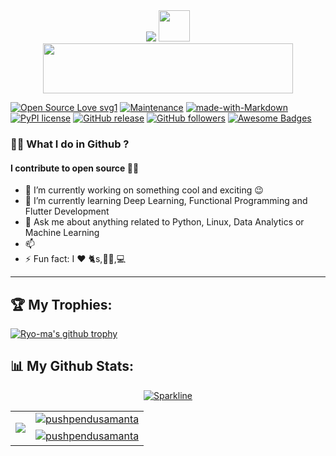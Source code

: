 <div align="center">  <span><img src="https://user-images.githubusercontent.com/64016811/146664953-260f23f4-4e60-4775-abce-c1e04d3330bd.gif"> <img height="50" width="50" src="https://media.tenor.com/images/39b5909d8eb12e62d6b0926a39d9c4b5/tenor.gif" ></span></h1></div>



<div align="center"><img height="80" width="400" src="https://i.pinimg.com/originals/88/81/44/8881444f23794650da1fe33c1bed39e0.gif"></div>







[![Open Source Love svg1](https://badges.frapsoft.com/os/v1/open-source.svg?v=103)](https://github.com/ellerbrock/open-source-badges/)
[![Maintenance](https://img.shields.io/badge/Maintained%3F-yes-green.svg)](https://GitHub.com/Naereen/StrapDown.js/graphs/commit-activity)
[![made-with-Markdown](https://img.shields.io/badge/Made%20with-Markdown-1f425f.svg)](http://commonmark.org)
[![PyPI license](https://img.shields.io/pypi/l/ansicolortags.svg)](https://pypi.python.org/pypi/ansicolortags/)
[![GitHub release](https://img.shields.io/github/release/Naereen/StrapDown.js.svg)](https://GitHub.com/Naereen/StrapDown.js/releases/)
[![GitHub followers](https://img.shields.io/github/followers/MainakRepositor.svg?style=social&label=Follow&maxAge=2592000)](https://github.com/sa-9789?tab=followers)
[![Awesome Badges](https://img.shields.io/badge/coding-awesome-green.svg)](https://github.com/Naereen/badges)



 
### 🎈🧧 What I do in Github ?

<h4> I contribute to open source 💖🎯</h4>
<ul>
 <li>🔭 I’m currently working on something cool and exciting 😉</li>
 <li>🌱 I’m currently learning Deep Learning, Functional Programming and Flutter Development</li>
 <li>💬 Ask me about anything related to Python, Linux, Data Analytics or Machine Learning</li>
 <li>📫 </li>
 <li>⚡ Fun fact: I ❤️ 🐈s,🎼🎵,💻 </li>
</ul>
<hr>





  
  
<h2>🏆 My Trophies: </h2>

[![Ryo-ma's github trophy](https://github-profile-trophy.vercel.app/?username=pushpendusamanta&theme=darkhub&row=1&column=8)](https://github.com/ryo-ma/github-profile-trophy)
  
<h2>📊 My Github Stats: </h2>
<center>
  
[![Sparkline](https://stars.medv.io/Naereen/badges.svg)](https://stars.medv.io/MainakRepositor/badges)

<table cellpadding="0" cellspacing="0" border="0">
  <tr>
    <td rowspan="2">
      <p align="left"> <a href="https://github.com/pushpendusamanta">
  <img align="center" src="https://github-readme-stats.vercel.app/api/top-langs/?username=pushpendusamanta&langs_count=100&theme=radical" />
</a> </p></td>
    <td><a href="https://github.com/pushpendusamanta">
   <img align="center" src="https://github-readme-stats.vercel.app/api?username=pushpendusamanta&show_icons=true&theme=merko&line_height=33&include_all_commits=true" alt="pushpendusamanta"/>
</a> </td>
  </tr>
  <tr>
    <td><a href="https://github.com/pushpendusamanta">
   <img align="center" src="https://github-readme-streak-stats.herokuapp.com/?user=pushpendusamanta&theme=highcontrast&line_height=20" alt="pushpendusamanta"/>
</a></td> 
  </tr>
  </table>

  

  
 

